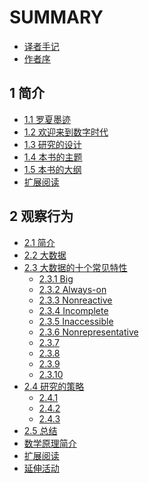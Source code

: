 # SUMMARY

* [译者手记](readme.md)
* [作者序](preface.md)

## 1 简介

* [1.1 罗夏墨迹](chap1/1-1-an-ink-blot.md)
* [1.2 欢迎来到数字时代](chap1/1-2-welcome-to-the-digital-age.md)
* [1.3 研究的设计](chap1/1-3-research-design.md)
* [1.4 本书的主题](chap1/1-4-themes-of-this-book.md)
* [1.5 本书的大纲](chap1/1-5-outline-of-this-book.md)
* [扩展阅读](chap1/1-6-what-to-read-next.md)

## 2 观察行为

* [2.1 简介](chap2/2-1-introduction.md)
* [2.2 大数据](chap2/2-2-big-data.md)
* [2.3 大数据的十个常见特性](chap2/2-3-ten-commmon-characteristics-of-big-data.md)
    * [2.3.1 Big](chap2/2-3-1-big.md)
    * [2.3.2 Always-on](chap2/2-3-2-always-on.md)
    * [2.3.3 Nonreactive](chap2/2-3-3-nonreactive.md)
    * [2.3.4 Incomplete](chap2/2-3-4-incomplete.md)
    * [2.3.5 Inaccessible](chap2/2-3-5-inaccessible.md)
    * [2.3.6 Nonrepresentative](chap2/2-3-6-nonrepresentative.md)
    * [2.3.7]()
    * [2.3.8]()
    * [2.3.9]()
    * [2.3.10]()
* [2.4 研究的策略]()
    * [2.4.1]()
    * [2.4.2]()
    * [2.4.3]()
* [2.5 总结]()
* [数学原理简介]()
* [扩展阅读]()
* [延伸活动]()
